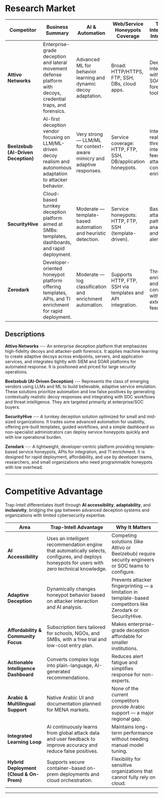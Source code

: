 # Research Market


 
| **Competitor** | **Business Summary** | **AI & Automation** | **Web/Service Honeypots Coverage** | **Threat Intelligence Integration** | **Ease of Use** | **Security & Isolation** | **Pricing Model (qualitative)** | **Target Audience** | **Arabic Support** | **Complexity of Use** |
|----------------|----------------------|----------------------|------------------------------------|------------------------------------|-----------------|--------------------------|----------------------------------|----------------------|--------------------|------------------------|
| **Attivo Networks** | Enterprise-grade deception and lateral movement defense platform with decoys, credential traps, and forensics. | Advanced ML for behavior learning and dynamic decoy adaptation. | Broad: HTTP/HTTPS, FTP, SSH, DBs, cloud apps. | Deep integration with SIEM, SOAR, and forensic tooling. | Moderate — requires security expertise to operate effectively. | Very strong — enterprise-level segmentation and isolation. | High cost — enterprise subscription (qualitative). | Large enterprises, SOCs, government, finance. | None (no public Arabic support). | High — designed for mature SOC environments. |
| **Beelzebub (AI-Driven Deception)** | AI-first deception vendor focusing on LLM/ML-driven decoy realism and autonomous adaptation to attacker behavior. | Very strong — LLM/ML for context-aware mimicry and adaptive responses. | Service coverage: HTTP, FTP, SSH, DB/application honeypots. | Integrated real-time threat intelligence feeds and attack-context enrichment. | Moderate — high automation but requires tuning and oversight. | Strong — sandboxing and automated isolation layers. | Mid–High — enterprise-oriented pricing. | Enterprise SOCs and security vendors. | None (no public Arabic support). | Medium — semi-automated; needs configuration and tuning. |
| **SecurityHive** | Cloud-based turnkey deception platform aimed at SMBs: templates, dashboards, and rapid deployment. | Moderate — template-based automation and heuristic detection. | Service honeypots: HTTP, FTP, SSH (template-driven). | Basic attack pattern analytics and alerting. | Very high — low learning curve and guided workflows. | Moderate — safe defaults and recommended segmentation. | Flexible tiers — SMB → Enterprise (qualitative). | SMBs, schools, local organizations, mid-market. | None (no public Arabic support). | Low — designed for non-expert operators. |
| **Zerodark** | Developer-oriented honeypot platform offering templates, APIs, and TI enrichment for rapid deployment. | Moderate — log classification and enrichment automation. | Supports HTTP, FTP, SSH via templates and API integration. | Threat-intel enrichment and correlation with external feeds. | High for developers — API-first, template-driven workflows. | Moderate — container/VM-based isolation typical. | Affordable tiered pricing (pay-as-you-grow). | SMBs, startups, researchers, developer teams. | None (no public Arabic support). | Low — simple and API-based deployment. |
## Descriptions

**Attivo Networks** --- An enterprise deception platform that emphasizes
high-fidelity decoys and attacker-path forensics. It applies machine
learning to create adaptive decoys across endpoints, servers, and
application services, and integrates tightly with SIEM and SOAR
platforms for automated response. It is positioned and priced for large
security operations.

**Beelzebub (AI-Driven Deception)** --- Represents the class of emerging
vendors using LLMs and ML to build believable, adaptive service
emulation. These solutions prioritize automation and low false positives
by generating contextually realistic decoy responses and integrating
with SOC workflows and threat intelligence. They are targeted primarily
at enterprise/SOC buyers.

**SecurityHive** --- A turnkey deception solution optimized for small
and mid-sized organizations. It trades some advanced automation for
usability, offering pre-built templates, guided workflows, and a simple
dashboard so non-specialist administrators can deploy service honeypots
quickly and with low operational burden.

**Zerodark** --- A lightweight, developer-centric platform providing
template-based service honeypots, APIs for integration, and TI
enrichment. It is designed for rapid deployment, affordability, and use
by developer teams, researchers, and small organizations who need
programmable honeypots with low overhead.

--- 


# Competitive Advantage 

Trap-Intell differentiates itself through **AI accessibility**, **adaptability**, and **inclusivity**, bridging the gap between advanced deception systems and organizations with limited cybersecurity expertise.

| **Area** | **Trap-Intell Advantage** | **Why It Matters** |
|-----------|-----------------------------|--------------------|
| **AI Accessibility** | Uses an intelligent recommendation engine that automatically selects, configures, and deploys honeypots for users with zero technical knowledge. | Competing solutions (like Attivo or Beelzebub) require security engineers or SOC teams to configure. |
| **Adaptive Deception** | Dynamically changes honeypot behavior based on attacker interaction and AI analysis. | Prevents attacker fingerprinting — a limitation in template-based competitors like Zerodark or SecurityHive. |
| **Affordability & Community Focus** | Subscription tiers tailored for schools, NGOs, and SMBs, with a free trial and low-cost entry plan. | Makes enterprise-grade deception affordable for smaller institutions. |
| **Actionable Intelligence Dashboard** | Converts complex logs into plain-language, AI-generated recommendations. | Reduces alert fatigue and simplifies response for non-experts. |
| **Arabic & Multilingual Support** | Native Arabic UI and documentation planned for MENA markets. | None of the current competitors provide Arabic support — a major regional gap. |
| **Integrated Learning Loop** | AI continuously learns from global attack data and user feedback to improve accuracy and reduce false positives. | Maintains long-term performance without needing manual model tuning. |
| **Hybrid Deployment (Cloud & On-Prem)** | Supports secure container-based on-prem deployments and cloud orchestration. | Flexibility for sensitive organizations that cannot fully rely on cloud. |

---


